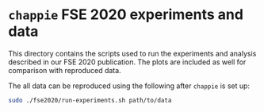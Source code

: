 # `chappie` FSE 2020 experiments and data #

This directory contains the scripts used to run the experiments and analysis described in our FSE 2020 publication. The plots are included as well for comparison with reproduced data.

The all data can be reproduced using the following after `chappie` is set up:

```bash
sudo ./fse2020/run-experiments.sh path/to/data
```
